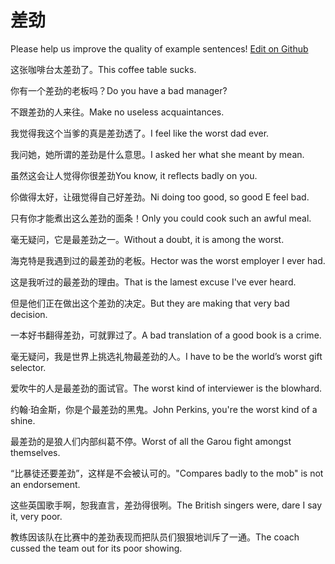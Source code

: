 # 差劲

Please help us improve the quality of example sentences! [Edit on Github](https://github.com/jiyushe/jiyu-example-sentence-source/blob/main/chinese/chajin.md)

<p><span class="chinese">这张咖啡台太差劲了。</span><span class="english">This coffee table sucks.</span></p>

<p><span class="chinese">你有一个差劲的老板吗？</span><span class="english">Do you have a bad manager?</span></p>

<p><span class="chinese">不跟差劲的人来往。</span><span class="english">Make no useless acquaintances.</span></p>

<p><span class="chinese">我觉得我这个当爹的真是差劲透了。</span><span class="english">I feel like the worst dad ever.</span></p>

<p><span class="chinese">我问她，她所谓的差劲是什么意思。</span><span class="english">I asked her what she meant by mean.</span></p>

<p><span class="chinese">虽然这会让人觉得你很差劲</span><span class="english">You know, it reflects badly on you.</span></p>

<p><span class="chinese">伱做得太好，让硪觉得自己好差劲。</span><span class="english">Ni doing too good, so good E feel bad.</span></p>

<p><span class="chinese">只有你才能煮出这么差劲的面条！</span><span class="english">Only you could cook such an awful meal.</span></p>

<p><span class="chinese">毫无疑问，它是最差劲之一。</span><span class="english">Without a doubt, it is among the worst.</span></p>

<p><span class="chinese">海克特是我遇到过的最差劲的老板。</span><span class="english">Hector was the worst employer I ever had.</span></p>

<p><span class="chinese">这是我听过的最差劲的理由。</span><span class="english">That is the lamest excuse I've ever heard.</span></p>

<p><span class="chinese">但是他们正在做出这个差劲的决定。</span><span class="english">But they are making that very bad decision.</span></p>

<p><span class="chinese">一本好书翻得差劲，可就罪过了。</span><span class="english">A bad translation of a good book is a crime.</span></p>

<p><span class="chinese">毫无疑问，我是世界上挑选礼物最差劲的人。</span><span class="english">I have to be the world’s worst gift selector.</span></p>

<p><span class="chinese">爱吹牛的人是最差劲的面试官。</span><span class="english">The worst kind of interviewer is the blowhard.</span></p>

<p><span class="chinese">约翰·珀金斯，你是个最差劲的黑鬼。</span><span class="english">John Perkins, you're the worst kind of a shine.</span></p>

<p><span class="chinese">最差劲的是狼人们内部纠葛不停。</span><span class="english">Worst of all the Garou fight amongst themselves.</span></p>

<p><span class="chinese">“比暴徒还要差劲”，这样是不会被认可的。</span><span class="english">"Compares badly to the mob" is not an endorsement.</span></p>

<p><span class="chinese">这些英国歌手啊，恕我直言，差劲得很咧。</span><span class="english">The British singers were, dare I say it, very poor.</span></p>

<p><span class="chinese">教练因该队在比赛中的差劲表现而把队员们狠狠地训斥了一通。</span><span class="english">The coach cussed the team out for its poor showing.</span></p>

